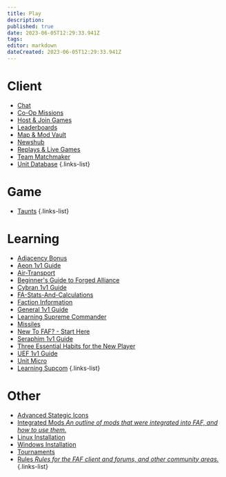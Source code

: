 ```yaml
---
title: Play
description: 
published: true
date: 2023-06-05T12:29:33.941Z
tags: 
editor: markdown
dateCreated: 2023-06-05T12:29:33.941Z
---
```


# Client
- [Chat](https://wiki.faforever.com/en/Play/Client/FAF-chat)
- [Co-Op Missions](https://wiki.faforever.com/en/Play/Client/Coop-Missions)
- [Host & Join Games](https://wiki.faforever.com/en/Play/Client/Host-and-join-games)
- [Leaderboards](https://wiki.faforever.com/en/Play/Client/Leaderboards)
- [Map & Mod Vault](https://wiki.faforever.com/en/Play/Client/Map-&-Mod-Vault)
- [Newshub](https://wiki.faforever.com/en/Play/Client/NewsHub)
- [Replays & Live Games](https://wiki.faforever.com/en/Play/Client/Replays-&-Live-Games)
- [Team Matchmaker](https://wiki.faforever.com/en/Play/Client/tmm)
- [Unit Database](https://wiki.faforever.com/en/Play/Client/Unit-Database)
{.links-list}


# Game
- [Taunts](https://wiki.faforever.com/en/Play/Game/Taunt)
{.links-list}


# Learning
- [Adjacency Bonus](https://wiki.faforever.com/en/Play/Learning/Adjacency-Bonus)
- [Aeon 1v1 Guide](https://wiki.faforever.com/en/Play/Learning/Aeon-1v1-Guide)
- [Air-Transport](https://wiki.faforever.com/en/Play/Learning/Air-Transport)
- [Beginner's Guide to Forged Alliance](https://wiki.faforever.com/en/Play/Learning/Beginners-Guide-to-Forged-Alliance)
- [Cybran 1v1 Guide](https://wiki.faforever.com/en/Play/Learning/Cybran-1v1-Guide)
- [FA-Stats-And-Calculations](https://wiki.faforever.com/en/Play/Learning/FA-Stats-And-Calculations)
- [Faction Information](https://wiki.faforever.com/en/Play/Learning/Faction-Information)
- [General 1v1 Guide](https://wiki.faforever.com/en/Play/Learning/General-1v1-Guide)
- [Learning Supreme Commander](https://wiki.faforever.com/en/Play/Learning/Learning)
- [Missiles](https://wiki.faforever.com/en/Play/Learning/Missiles)
- [New To FAF? - Start Here](https://wiki.faforever.com/en/Play/Learning/New-To-FAF)
- [Seraphim 1v1 Guide](https://wiki.faforever.com/en/Play/Learning/Seraphim-1v1-Guide)
- [Three Essential Habits for the New Player](https://wiki.faforever.com/en/Play/Learning/Three-Essential-Habits-for-the-New-Player)
- [UEF 1v1 Guide](https://wiki.faforever.com/en/Play/Learning/UEF-1v1-Guide)
- [Unit Micro](https://wiki.faforever.com/en/Play/Learning/Unit-Micro)
- [Learning Supcom](https://wiki.faforever.com/en/Play/Learning/Learning-SupCom)
{.links-list}


# Other
- [Advanced Stategic Icons](https://wiki.faforever.com/en/Play/Advanced_Strategic_Icons)
- [Integrated Mods *An outline of mods that were integrated into FAF, and how to use them.*](https://wiki.faforever.com/en/Play/Game-Modifications-(Mods))
- [Linux Installation](https://wiki.faforever.com/en/Play/Linux-Install)
- [Windows Installation](https://wiki.faforever.com/en/Play/Windows-Install)
- [Tournaments](https://wiki.faforever.com/en/Play/Tournaments)
- [Rules *Rules for the FAF client and forums, and other community areas.*](https://wiki.faforever.com/en/Play/FAF-Rules)
{.links-list}